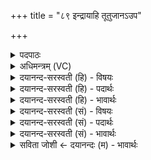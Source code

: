 +++
title = "८९ इन्द्रायाहि तूतुजानऽउप"

+++
<details><summary>पदपाठः</summary>

इन्द्र॑। आ। या॒हि॒। तूतु॑जानः। उप॑। ब्रह्मा॑णि। ह॒रि॒व॒ इति॑ हरिऽवः। सु॒ते। द॒धि॒ष्व॒। नः॒॑। चनः॑। ८९।
</details>

<details><summary>अधिमन्त्रम् (VC)</summary>

- इन्द्रो देवता
- मधुच्छन्दा ऋषिः
- गायत्री
- षड्जः
</details>

<details><summary>दयानन्द-सरस्वती (हि) - विषयः</summary>

फिर उसी विषय को अगले मन्त्र में कहा है ॥
</details>

<details><summary>दयानन्द-सरस्वती (हि) - पदार्थः</summary>

पदार्थान्वयभाषाः -  हे (हरिवः) अच्छे उत्तम घोड़ोंवाले (इन्द्र) विद्या और ऐश्वर्य के बढ़ानेहारे विद्वन् ! आप (उपायाहि) निकट आइये (तूतुजानः) शीघ्र कार्य्यकारी होके (नः) हमारे लिये (सुते) उत्पन्न हुए व्यवहार में (ब्रह्माणि) धर्मयुक्त कर्म से प्राप्त होने योग्य धन और (चनः) भोग के योग्य अन्न को (दधिष्व) धारण कीजिये ॥८९ ॥
</details>

<details><summary>दयानन्द-सरस्वती (हि) - भावार्थः</summary>

भावार्थभाषाः -  विद्या और धर्म बढ़ाने के लिए किसी को आलस्य न करना चाहिये ॥८९ ॥
</details>

<details><summary>दयानन्द-सरस्वती (सं) - विषयः</summary>

पुनस्तमेव विषयमाह ॥
</details>

<details><summary>दयानन्द-सरस्वती (सं) - पदार्थः</summary>

पदार्थान्वयभाषाः -  हे हरिव इन्द्र ! त्वमुपायाहि तूतुजानो नः सुते ब्रह्माणि चनश्च दधिष्व ॥८९ ॥
</details>

<details><summary>दयानन्द-सरस्वती (सं) - भावार्थः</summary>

भावार्थभाषाः -  विद्याधर्मवृद्धये केनाप्यालस्यं न कार्यम् ॥८९ ॥
</details>

<details><summary>सविता जोशी ← दयानन्दः (म) - भावार्थः</summary>

भावार्थभाषाः -  विद्या व धर्म वाढविण्यासाठी कुणीही आळस करता कामा नये.
</details>